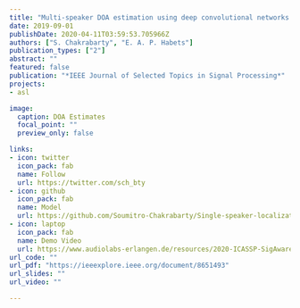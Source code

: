 ```yaml
---
title: "Multi-speaker DOA estimation using deep convolutional networks trained with noise signals"
date: 2019-09-01
publishDate: 2020-04-11T03:59:53.705966Z
authors: ["S. Chakrabarty", "E. A. P. Habets"]
publication_types: ["2"]
abstract: ""
featured: false
publication: "*IEEE Journal of Selected Topics in Signal Processing*"
projects:
- asl

image:
  caption: DOA Estimates
  focal_point: ""
  preview_only: false

links:
- icon: twitter
  icon_pack: fab
  name: Follow
  url: https://twitter.com/sch_bty
- icon: github
  icon_pack: fab
  name: Model
  url: https://github.com/Soumitro-Chakrabarty/Single-speaker-localization
- icon: laptop
  icon_pack: fab
  name: Demo Video
  url: https://www.audiolabs-erlangen.de/resources/2020-ICASSP-SigAwareDOA
url_code: ""
url_pdf: "https://ieeexplore.ieee.org/document/8651493"
url_slides: ""
url_video: ""

---
```


